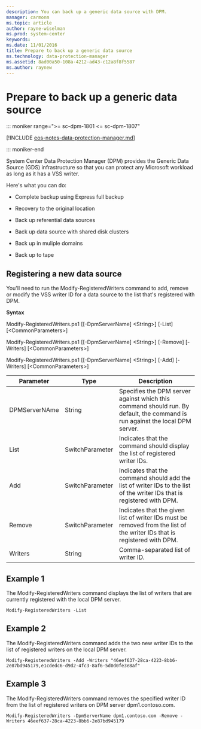 ```yaml
---
description: You can back up a generic data source with DPM.
manager: carmonm
ms.topic: article
author: rayne-wiselman
ms.prod: system-center
keywords:
ms.date: 11/01/2016
title: Prepare to back up a generic data source
ms.technology: data-protection-manager
ms.assetid: 8ad00a50-108a-4212-ad43-c12a8f8f5587
ms.author: raynew
---
```


# Prepare to back up a generic data source

::: moniker range=">= sc-dpm-1801 <= sc-dpm-1807"

[!INCLUDE [eos-notes-data-protection-manager.md](../includes/eos-notes-data-protection-manager.md)]

::: moniker-end

System Center Data Protection Manager (DPM) provides the Generic Data Source (GDS) infrastructure  so that you can protect any Microsoft workload as long as it has a VSS writer.

Here's what you can do:

-   Complete backup using Express full backup

-   Recovery to the original location

-   Back up referential data sources

-   Back up data source with shared disk clusters

-   Back up in muliple domains

-   Back up to tape

## <a name="GenericDataSource"></a>Registering a new data source
You'll need to run the Modify-RegisteredWriters command to add, remove or modify the VSS writer ID for a data source to the list that's registered with DPM.

**Syntax**

Modify-RegisteredWriters.ps1 [[-DpmServerName] \<String\>] [-List] [\<CommonParameters\>]

Modify-RegisteredWriters.ps1 [[-DpmServerName] \<String\>] [-Remove] [-Writers] <String> [\<CommonParameters\>]

Modify-RegisteredWriters.ps1 [[-DpmServerName] \<String\>] [-Add] [-Writers] <String> [\<CommonParameters\>]

|Parameter|Type|Description|
|-------------|--------|---------------|
|DPMServerNAme|String|Specifies the DPM server against which this command should run. By default, the command is run against the local DPM server.|
|List|SwitchParameter|Indicates that the command should display the list of registered writer IDs.|
|Add|SwitchParameter|Indicates that the command should add the list of writer IDs to the list of the writer IDs that is registered with DPM.|
|Remove|SwitchParameter|Indicates that the given list of writer IDs must be removed from the list of the writer IDs that is registered with DPM.|
|Writers|String|Comma-separated list of writer ID.|

## Example 1
The Modify-RegisteredWriters command displays the list of writers that are currently registered with the local DPM server.

`Modify-RegisteredWriters -List`

## Example 2
The Modify-RegisteredWriters command adds the two new writer IDs to the list of registered writers on the local DPM server.

`Modify-RegisteredWriters -Add -Writers "46eef637-28ca-4223-8bb6-2e87bd945179,e1cdedc6-d9d2-4fc3-8af6-5d0d0fe3e8af"`

## Example 3
The Modify-RegisteredWriters command removes the specified writer ID from the list of registered writers on DPM server dpm1.contoso.com.

`Modify-RegisteredWriters -DpmServerName dpm1.contoso.com -Remove -Writers 46eef637-28ca-4223-8bb6-2e87bd945179`
